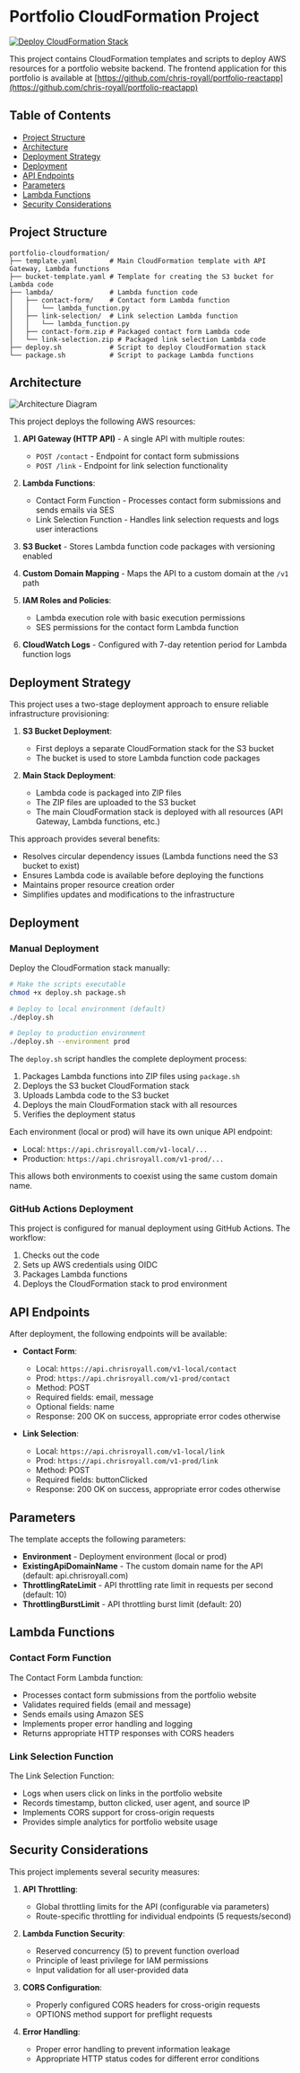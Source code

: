 # Portfolio CloudFormation Project

[![Deploy CloudFormation Stack](https://github.com/chris-royall/portfolio-cloudformation/actions/workflows/deploy.yml/badge.svg)](https://github.com/chris-royall/portfolio-cloudformation/actions/workflows/deploy.yml)

This project contains CloudFormation templates and scripts to deploy AWS resources for a portfolio website backend.
The frontend application for this portfolio is available at [https://github.com/chris-royall/portfolio-reactapp](https://github.com/chris-royall/portfolio-reactapp)

## Table of Contents
- [Project Structure](#project-structure)
- [Architecture](#architecture)
- [Deployment Strategy](#deployment-strategy)
- [Deployment](#deployment)
- [API Endpoints](#api-endpoints)
- [Parameters](#parameters)
- [Lambda Functions](#lambda-functions)
- [Security Considerations](#security-considerations)

## Project Structure

```
portfolio-cloudformation/
├── template.yaml        # Main CloudFormation template with API Gateway, Lambda functions
├── bucket-template.yaml # Template for creating the S3 bucket for Lambda code
├── lambda/              # Lambda function code
│   ├── contact-form/    # Contact form Lambda function
│   │   └── lambda_function.py
│   ├── link-selection/  # Link selection Lambda function
│   │   └── lambda_function.py
│   ├── contact-form.zip # Packaged contact form Lambda code
│   └── link-selection.zip # Packaged link selection Lambda code
├── deploy.sh            # Script to deploy CloudFormation stack
└── package.sh           # Script to package Lambda functions
```

## Architecture

![Architecture Diagram](portfolio-cloudformation_diagram.drawio.png)

This project deploys the following AWS resources:

1. **API Gateway (HTTP API)** - A single API with multiple routes:
   - `POST /contact` - Endpoint for contact form submissions
   - `POST /link` - Endpoint for link selection functionality

2. **Lambda Functions**:
   - Contact Form Function - Processes contact form submissions and sends emails via SES
   - Link Selection Function - Handles link selection requests and logs user interactions

3. **S3 Bucket** - Stores Lambda function code packages with versioning enabled

4. **Custom Domain Mapping** - Maps the API to a custom domain at the `/v1` path

5. **IAM Roles and Policies**:
   - Lambda execution role with basic execution permissions
   - SES permissions for the contact form Lambda function

6. **CloudWatch Logs** - Configured with 7-day retention period for Lambda function logs

## Deployment Strategy

This project uses a two-stage deployment approach to ensure reliable infrastructure provisioning:

1. **S3 Bucket Deployment**:
   - First deploys a separate CloudFormation stack for the S3 bucket
   - The bucket is used to store Lambda function code packages

2. **Main Stack Deployment**:
   - Lambda code is packaged into ZIP files
   - The ZIP files are uploaded to the S3 bucket
   - The main CloudFormation stack is deployed with all resources (API Gateway, Lambda functions, etc.)

This approach provides several benefits:
- Resolves circular dependency issues (Lambda functions need the S3 bucket to exist)
- Ensures Lambda code is available before deploying the functions
- Maintains proper resource creation order
- Simplifies updates and modifications to the infrastructure

## Deployment

### Manual Deployment

Deploy the CloudFormation stack manually:
```bash
# Make the scripts executable
chmod +x deploy.sh package.sh
```
```bash
# Deploy to local environment (default)
./deploy.sh
```
```bash
# Deploy to production environment
./deploy.sh --environment prod
```

The `deploy.sh` script handles the complete deployment process:
1. Packages Lambda functions into ZIP files using `package.sh`
2. Deploys the S3 bucket CloudFormation stack
3. Uploads Lambda code to the S3 bucket
4. Deploys the main CloudFormation stack with all resources
5. Verifies the deployment status

Each environment (local or prod) will have its own unique API endpoint:
- Local: `https://api.chrisroyall.com/v1-local/...`
- Production: `https://api.chrisroyall.com/v1-prod/...`

This allows both environments to coexist using the same custom domain name.

### GitHub Actions Deployment

This project is configured for manual deployment using GitHub Actions. The workflow:
1. Checks out the code
2. Sets up AWS credentials using OIDC
3. Packages Lambda functions
4. Deploys the CloudFormation stack to prod environment

## API Endpoints

After deployment, the following endpoints will be available:

- **Contact Form**:
  - Local: `https://api.chrisroyall.com/v1-local/contact`
  - Prod: `https://api.chrisroyall.com/v1-prod/contact`
  - Method: POST
  - Required fields: email, message
  - Optional fields: name
  - Response: 200 OK on success, appropriate error codes otherwise

- **Link Selection**:
  - Local: `https://api.chrisroyall.com/v1-local/link`
  - Prod: `https://api.chrisroyall.com/v1-prod/link`
  - Method: POST
  - Required fields: buttonClicked
  - Response: 200 OK on success, appropriate error codes otherwise

## Parameters

The template accepts the following parameters:

- **Environment** - Deployment environment (local or prod)
- **ExistingApiDomainName** - The custom domain name for the API (default: api.chrisroyall.com)
- **ThrottlingRateLimit** - API throttling rate limit in requests per second (default: 10)
- **ThrottlingBurstLimit** - API throttling burst limit (default: 20)

## Lambda Functions

### Contact Form Function

The Contact Form Lambda function:
- Processes contact form submissions from the portfolio website
- Validates required fields (email and message)
- Sends emails using Amazon SES
- Implements proper error handling and logging
- Returns appropriate HTTP responses with CORS headers

### Link Selection Function

The Link Selection Function:
- Logs when users click on links in the portfolio website
- Records timestamp, button clicked, user agent, and source IP
- Implements CORS support for cross-origin requests
- Provides simple analytics for portfolio website usage

## Security Considerations

This project implements several security measures:

1. **API Throttling**:
   - Global throttling limits for the API (configurable via parameters)
   - Route-specific throttling for individual endpoints (5 requests/second)

2. **Lambda Function Security**:
   - Reserved concurrency (5) to prevent function overload
   - Principle of least privilege for IAM permissions
   - Input validation for all user-provided data

3. **CORS Configuration**:
   - Properly configured CORS headers for cross-origin requests
   - OPTIONS method support for preflight requests

4. **Error Handling**:
   - Proper error handling to prevent information leakage
   - Appropriate HTTP status codes for different error conditions
